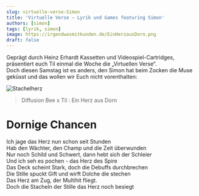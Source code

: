 ```yaml
---
slug: virtuelle-verse-Simon
title: 'Virtuelle Verse – Lyrik und Games featuring Simon'
authors: [simon]
tags: [lyrik, simon]
image: https://irgendwasmitkunden.de/EinHerzausDorn.png
draft: false
---
```


Geprägt durch Heinz Erhardt Kassetten und Videospiel-Cartridges, präsentiert euch Til einmal die Woche die „Virtuellen Verse“.   
Doch diesen Samstag ist es anders, den Simon hat beim Zocken die Muse geküsst und das wollen wir Euch nicht vorenthalten:
<!--truncate-->

![Stachelherz](https://irgendwasmitkunden.de/EinHerzausDorn.png)
> Diffusion Bee x Til : Ein Herz aus Dorn

# Dornige Chancen

Ich jage das Herz nun schon seit Stunden  
Hab den Wächter, den Champ und die Zeit überwunden  
Nur noch Schild und Schwert, dann hebt sich der Schleier  
Und ich seh es pochen - das Herz des Spire  
Das Deck scheint Stark, doch die Debuffs durchbrechen  
Die Stille spuckt Gift und wirft Dolche die stechen  
Das Herz am Zug, der Multihit fliegt.  
Doch die Stacheln der Stille das Herz noch besiegt
